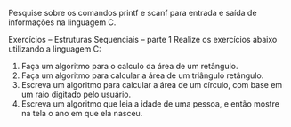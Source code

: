 Pesquise sobre os comandos printf e scanf para entrada e saída de informações na linguagem C.

Exercícios – Estruturas Sequenciais – parte 1
Realize os exercícios abaixo utilizando a linguagem C:
1) Faça um algoritmo para o calculo da área de um retângulo.
2) Faça um algoritmo para calcular a área de um triângulo retângulo.
3) Escreva um algoritmo para calcular a área de um círculo, com base em um raio digitado pelo usuário.
4) Escreva um algoritmo que leia a idade de uma pessoa, e então mostre na tela o ano em que ela nasceu.